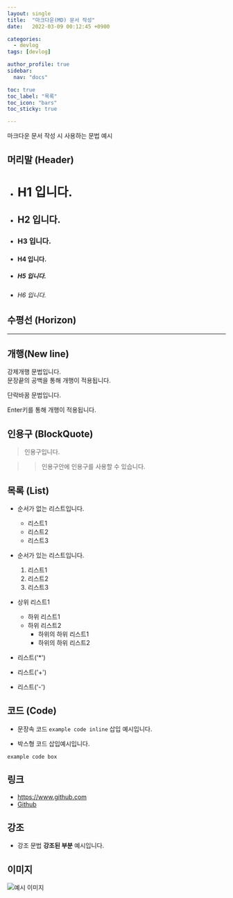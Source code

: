 ```yaml
---
layout: single
title:  "마크다운(MD) 문서 작성"
date:   2022-03-09 00:12:45 +0900

categories:
  - devlog
tags: [devlog]

author_profile: true
sidebar:
  nav: "docs"

toc: true
toc_label: "목록"
toc_icon: "bars"
toc_sticky: true

---
```




마크다운 문서 작성 시 사용하는 문법 예시



## 머리말 (Header)
  * # H1 입니다.

  * ## H2 입니다.

  * ### H3 입니다.

  * #### H4 입니다.

  * ##### H5 입니다.

  * ###### H6 입니다.



## 수평선 (Horizon)

***



## 개행(New line)

강제개행 문법입니다.  
문장끝의 공백을 통해 개행이 적용됩니다.

단락바꿈 문법입니다.

Enter키를 통해 개행이 적용됩니다.



## 인용구 (BlockQuote)

> 인용구입니다.

>> 인용구안에 인용구를 사용할 수 있습니다.



## 목록 (List)

* 순서가 없는 리스트입니다.
  * 리스트1
  * 리스트2
  * 리스트3

* 순서가 있는 리스트입니다.
  1. 리스트1
  2. 리스트2
  3. 리스트3

* 상위 리스트1
  * 하위 리스트1
  * 하위 리스트2
    * 하위의 하위 리스트1
    * 하위의 하위 리스트2

* 리스트('*')
+ 리스트('+')
- 리스트('-')



## 코드 (Code)

* 문장속 코드 `example code inline` 삽입 예시입니다.

* 박스형 코드 삽입예시입니다.
```
example code box
```



## 링크

* <https://www.github.com>
* [Github](https://www.github.com)



## 강조

* 강조 문법 **강조된 부분** 예시입니다.



## 이미지

![예시 이미지](https://upload.wikimedia.org/wikipedia/commons/thumb/c/c3/NGC_4414_%28NASA-med%29.jpg/450px-NGC_4414_%28NASA-med%29.jpg)
